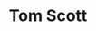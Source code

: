 ---
title: Tom Scott
image: https://yt3.ggpht.com/ytc/AKedOLSLrbgiwuHkiq9CtD21xlxlbDpTdZ-Dby1a24-Mgg=s176-c-k-c0x00ffffff-no-rj
link: https://www.youtube.com/c/TomScottGo
---
